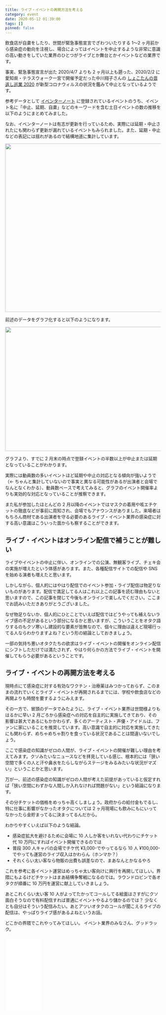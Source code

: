 ```yaml
---
title: ライブ・イベントの再開方法を考える
category: event
date: 2020-05-12 01:39:00
tags: []
pinned: false
---
```


<!-- コロナビール直缶動画アップお待ちしております -->

飲食店が自粛をしたり、世間が緊急事態宣言でざわついたりする 1〜2 ヶ月前から感染症の動向を注視し、場合によってはイベントを中止するような非常に意識の高い動きをしていた業界のひとつがライブとか舞台とかイベントなどの業界です。

事実、緊急事態宣言が出た 2020/4/7 よりも 2 ヶ月以上も遡った、2020/2/2 に愛知県・テラスウォーク一宮で開催予定だった中川翔子さんの [しょこたんの音返し巡業 2020](https://www.eventernote.com/events/248267) が新型コロナウィルスの状況を鑑みて中止となっているようです。

参考データとして [イベンターノート](https://www.eventernote.com/) に登録されているイベントのうち、イベント名に「中止、延期、自粛」などのキーワードを含む土日イベントの数の推移を以下のようにまとめてみました。

なお、イベンターノートは有志が更新を行っているため、実際には延期・中止されたにも関わらず更新が漏れているイベントもみられました。また、延期・中止などの表記には揺れがあるので結構地道に集計しています。

<a href="https://static.53ningen.com/wp-content/uploads/2020/05/12013357/5f6026fcd44f34578c2d54f084b955b1.png"><img src="https://static.53ningen.com/wp-content/uploads/2020/05/12013357/5f6026fcd44f34578c2d54f084b955b1-1024x870.png" alt="" width="640" height="544" class="aligncenter size-large wp-image-5535" /></a>

前述のデータをグラフ化すると以下のようになります。

<a href="https://static.53ningen.com/wp-content/uploads/2020/05/12013723/9e04da4ca97028561fddf6bb4a3c7c9f.png"><img src="https://static.53ningen.com/wp-content/uploads/2020/05/12013723/9e04da4ca97028561fddf6bb4a3c7c9f-1024x642.png" alt="" width="640" height="401" class="aligncenter size-large wp-image-5538" /></a>

グラフより、すでに 2 月末の時点で登録イベントの半数以上が中止または延期となっていることがわかります。

実際には動員数の多いイベントほど延期や中止の対応となる傾向が強いようで（← ちゃんと集計していないので事実と異なる可能性があるが出演者と会場でなんとなくわかる）、動員数ベースで考えてみると、グラフのイベント開催率よりも実効的な対応となっていることが推察できます。

また私が参加したほとんどの 2 月以降のイベントではマスクの着用や咳エチケットの徹底などが事前に周知され、会場でもアナウンスがありました。来場者はもちろん商材である出演者を守る必要のあるライブ・イベント業界の感染症に対する高い意識はこういった面からも察することができます。

## ライブ・イベントはオンライン配信で補うことが難しい

ライブやイベントの中止に伴い、オンラインでの公演、無観客ライブ、チェキ会の実施が増えたという体感があります。また、各種配信サイトでの配信や SNS を始める演者も増えたと思います。

しかしながら、個人的にはやはり配信でのイベント参加・ライブ配信は物足りないものがあります。配信で満足してる人はこれ以上この記事を読む理由もないと思いますので、この記事を閉じて今後もオンラインで楽しんでください。ここまでお読みいただきありがとうございました。

なぜ物足りないか、個人的にひとことでいえば配信ではどうやっても補えないライブ感の不足があるという部分になるかと思いますが、こういうことをオタク語りするのもクソ寒いし建設的な要素が皆無なので、個々に理由は違えど現場行ってる人ならわかりますよね？という形の結論としておきましょう。

一部の気持ち悪いオタクたちの欲求はライブ・イベントの開催をオンライン配信にシフトしただけでは満たされず、やはり何らかの方法でライブ・イベントを開催してもらう必要があるということです。

## ライブ・イベントの再開方法を考える

現時点にて感染症に対する有効なワクチン・治療薬はみつかっておらず、このままの流れでいくとライブ・イベントが再開されるまでには、学校や飲食店などの再開よりも時間を要するようにみえます。

その一方で、冒頭のデータでみたように、ライブ・イベント業界は世間様よりもはるかに早い 2 月ごろから感染症への対応を自主的に実施してきており、その影響は甚大であるにもかかわらず、多くのアーティスト・声優・アイドルは、ファンに家にいることを推奨しています。高い意識で自主的に対応を実施してきたにも関わらず、めちゃめちゃ割りを食っている状況であることは間違いないでしょう。

ここで感染症の知識がゼロの人間が、ライブ・イベントの開催が難しい理由を考えてみます。クソみたいなニュースなどを拝見している感じ、根本的には「狭い空間で多くの人と汗や鼻水をたらしながらステージをみるみたいな状況がマズい」ということかと思います。

万が一、前述の感染症の知識がゼロの人間が考えた前提があっていると仮定すれば「狭い空間にわずかな人間しか入れなければ問題がない」という結論になります。

その分チケットの価格をめっちゃ高くしましょう。政府からの給付金もでるし、特に仕事に影響がなかったオタクについては 2 ヶ月現場にも飲みにもにいってなかったら金貯まってるに決まってるんだから。

わかりやすくいえば以下のような結論。

- 感染症拡大を避けるために会場に 10 人しか客をいれない代わりにチケット代 10 万円にすればイベント開催できるのでは
- 普段 300 人キャパの会場でチケ代 ¥3,000-でやってるなら 10 人 ¥100,000- でやっても運営のライブ収入はかわらん（ホンマか？）
- それくらい太い客なら物販の出費も誤差なので、まあなんとかなるやろ

これを参考に各イベント運営はめっちゃ太い客向けに興行を再開してほしい。界隈にもよるけどチケットはまあ結構争奪戦になるのでは。ラウンドロビンで各オタクが順番に 10 万円を運営に献上していきましょう。

あとこれくらい太い客 10 人がよってたかってコールしてる絵面はさすがにクソ面白そうなので有料配信すれば普通にイベントやるより儲かるのでは？ 少なくとも自分はそういう配信みたい。あとアツいオタクのコールが聞こえるライブの配信は、やっぱりライブ感があるよねというお話。

どこかの界隈でこれやってみてほしい。
イベント業界のみなさん、グッドラック。

<iframe style="width:120px;height:240px;" marginwidth="0" marginheight="0" scrolling="no" frameborder="0" src="//rcm-fe.amazon-adsystem.com/e/cm?lt1=_blank&bc1=000000&IS2=1&bg1=FFFFFF&fc1=000000&lc1=0000FF&t=sdamzn-22&language=ja_JP&o=9&p=8&l=as4&m=amazon&f=ifr&ref=as_ss_li_til&asins=B004U940US&linkId=6b7d9546057a566f08bc0d8f831c389a"></iframe>
